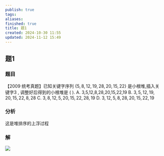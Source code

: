```yaml
---
publish: true
tags: 
aliases: 
finished: true
title: 题1
created: 2024-10-30 11:55
updated: 2024-11-12 15:49
---
```

## 题1
### 题目
【2009 统考真题】已知关键字序列 $\{ 5,8,{12},{19},{28},{20},{15},{22}\}$ 是小根堆,插入关键字3 , 调整好后得到的小根堆是 ( ).
A. 3,5,12,8,28,20,15,22,19 
B. $3,5,{12},{19},{20},{15},{22},8,{28}$
C. $3,8,{12},5,{20},{15},{22},{28},{19}$ 
D. $3,{12},5,8,{28},{20},{15},{22},{19}$
### 分析
这是堆排序的上浮过程
### 解
![](https://img.hwenyi.tech/202411130000103.webp)